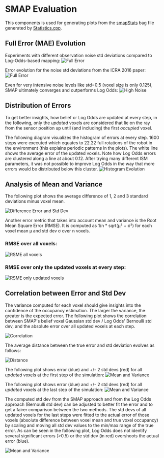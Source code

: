 # SMAP Evaluation

This components is used for generating plots from the [smapStats](./msg/smapStats.msg) bag file
generated by [Statistics.cpp](./src/Statistics.cpp).

## Full Error (MAE) Evolution

Experiments with different observation noise std deviations compared to Log-Odds-based mapping:
![Full Error](./plots/fullerror.png?raw=true)

Error evolution for the noise std deviations from the ICRA 2016 paper:
![Full Error](./plots/fullerror_paper_stds.png?raw=true)

Even for very intensive noise levels like std=0.5 (voxel size is only 0.125),
SMAP ultimately converges and outperforms Log Odds:
![High Noise](./plots/high_noise_convergence_fullerror.png)

## Distribution of Errors

To get better insights, how belief or Log Odds are updated at every step, in the following,
only the *updated* voxels are considered
that lie on the ray from the sensor position up until (and including) the first *occupied* voxel.

The following diagram visualizes the histogram of errors at every step.
1600 steps were executed which equates to 22.22 full rotations of the robot in the environment
(this explains periodic patterns in the plots).
The white line shows the average error of the updated voxels.
Note how Log Odds errors are clustered along a line at about 0.12.
After trying many different ISM parameters, it was not possible to improve Log Odds in the way that more errors
would be distributed below this cluster.
![Histogram Evolution](./plots/error_histogram_evolution.png)

## Analysis of Mean and Variance

The following plot shows the average difference of 1, 2 and 3 standard deviations minus voxel mean.

![Difference Error and Std Dev](./plots/difference_from_error_to_std.png)

Another error metric that takes into account mean and variance is the Root Mean Square Error (RMSE).
It is computed as 1/n * sqrt(μ² + σ²) for each voxel mean μ and std dev σ over n voxels.

### RMSE over all voxels:
![RSME all voxels](./plots/rmse_evolution_over_all_voxels.png)

### RMSE over only the updated voxels at every step:
![RSME only updated voxels](./plots/root_mean_square_error_(rmse)_evolution_over_all_voxels.png
)

## Correlation between Error and Std Dev
The variance computed for each voxel should give insights into the confidence of the occupancy estimation.
The larger the variance, the greater is the expected error. The following plot shows the correlation between
SMAP's belief voxel Gaussian std dev / Log Odds' Bernoulli std dev, and the absolute error over all updated voxels
at each step.

![Correlation](./plots/correlation_of_error_and_stddev.png)

The average distance between the true error and std deviation evolves as follows:

![Distance](./plots/distance_error_and_stddev.png)

The following plot shows error (blue) and +/- 2 std devs (red) for all _updated_ voxels at the first step of the simulation:
![Mean and Variance](./plots/inconsistencies_at_first_step.png)

The following plot shows error (blue) and +/- 2 std devs (red) for all _updated_ voxels at the last step of the simulation:
![Mean and Variance](./plots/inconsistencies_at_last_step.png)

The computed std dev from the SMAP approach and from the Log Odds approach (Bernoulli std dev) can be adjusted
to better fit the error and to get a fairer comparison between the two methods. The std devs of all updated voxels
for the last steps were fitted to the actual error of those voxels (absolute difference between voxel mean and true voxel
occupancy) by scaling and moving all std dev values to the min/max range of the true error. As can be seen in the
following plot, Log Odds does not identify several significant errors (>0.5) or the std dev (in red) overshoots the
actual error (blue).

![Mean and Variance](./plots/corrected_inconsistencies_at_last_step.png)
